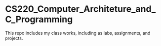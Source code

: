 # CS220_Computer_Architeture_and_C_Programming
This repo includes my class works, including as labs, assignments, and projects.
